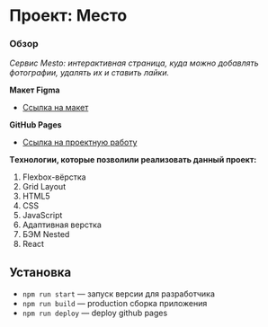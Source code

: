 # Проект: Место

### Обзор
*Сервис Mesto: интерактивная страница,*
  *куда можно добавлять фотографии,*
    *удалять их и ставить лайки.*

**Макет Figma**

* [Ссылка на макет](https://www.figma.com/file/StZjf8HnoeLdiXS7dYrLAh/JavaScript.-Sprint-4)

**GitHub Pages**

* [Ссылка на проектную работу](https://maximstovba.github.io/mesto-react/index.html)

**Tехнологии, которые позволили реализовать данный проект:**
1. Flexbox-вёрстка
2. Grid Layout
3. HTML5
4. CSS
5. JavaScript
5. Адаптивная верстка
6. БЭМ Nested
7. React

## Установка
- `npm run start` — запуск версии для разработчика
- `npm run build` — production сборка приложения
- `npm run deploy` — deploy github pages
